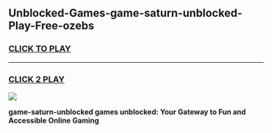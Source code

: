 
## Unblocked-Games-game-saturn-unblocked-Play-Free-ozebs
<h3>
<a href="https://premium76.site?title=game-saturn-unblocked&ref=15A">CLICK TO PLAY</a></h3>
<hr>

<h3>
<a href="https://premium76.site?title=game-saturn-unblocked&ref=15A">CLICK 2 PLAY</a>
  
</h3>

<a href="https://premium76.site?title=game-saturn-unblocked&ref=15A"><img src="https://clearcache.store/games.png"></a>


**game-saturn-unblocked games unblocked: Your Gateway to Fun and Accessible Online Gaming**
